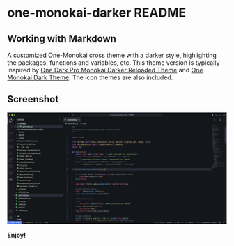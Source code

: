 # one-monokai-darker README

## Working with Markdown

A customized One-Monokai cross theme with a darker style, highlighting the packages, functions and variables, etc.
This theme version is typically inspired by [One Dark Pro Monokai Darker Reloaded Theme](https://github.com/mxthevs/one-dark-pro-monokai-darker-reloaded) and [One Monokai Dark Theme](https://github.com/tgreen7/vscode-one-monokai.git). The icon themes are also included.


## Screenshot
![screenshot](./images/screenshots.png)


**Enjoy!**
